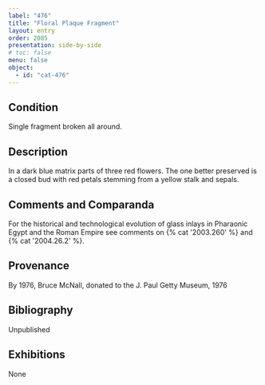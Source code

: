 ```yaml
---
label: "476"
title: "Floral Plaque Fragment"
layout: entry
order: 2085
presentation: side-by-side
# toc: false
menu: false
object:
  - id: "cat-476"
---
```


## Condition

Single fragment broken all around.

## Description

In a dark blue matrix parts of three red flowers. The one better preserved is a closed bud with red petals stemming from a yellow stalk and sepals.

## Comments and Comparanda

For the historical and technological evolution of glass inlays in Pharaonic Egypt and the Roman Empire see comments on {% cat '2003.260' %} and {% cat '2004.26.2' %}.

## Provenance

By 1976, Bruce McNall, donated to the J. Paul Getty Museum, 1976

## Bibliography

Unpublished

## Exhibitions

None